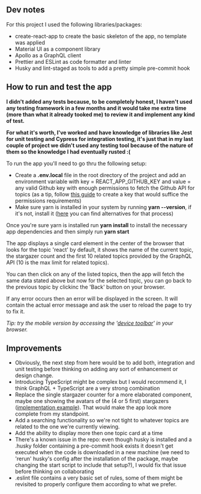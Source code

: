 ## Dev notes

For this project I used the following libraries/packages:

- create-react-app to create the basic skeleton of the app, no template was applied
- Material UI as a component library
- Apollo as a GraphQL client
- Prettier and ESLint as code formatter and linter
- Husky and lint-staged as tools to add a pretty simple pre-commit hook

## How to run and test the app

**I didn't added any tests because, to be completely honest, I haven't used any testing framework in a few months and it would take me extra time (more than what it already tooked me) to review it and implement any kind of test.**

**For what it's worth, I've worked and have knowledge of libraries like Jest for unit testing and Cypress for integration testing, it's just that in my last couple of project we didn't used any testing tool because of the nature of them so the knowledge I had eventually rusted :(**

To run the app you'll need to go thru the following setup:

- Create a **.env.local** file in the root directory of the project and add an environment variable with key = REACT_APP_GITHUB_KEY and value = any valid Github key with enough permissions to fetch the Github API for topics (as a tip, follow [this guide](https://docs.github.com/en/github/authenticating-to-github/keeping-your-account-and-data-secure/creating-a-personal-access-token) to create a key that would suffice the permissions requirements)
- Make sure yarn is installed in your system by running **yarn --version**, if it's not, install it ([here](https://classic.yarnpkg.com/en/docs/install/#arch-stable) you can find alternatives for that process)


Once you're sure yarn is installed run **yarn install** to install the necessary app dependencies and then simply run **yarn start**

The app displays a single card element in the center of the browser that looks for the topic 'react' by default, it shows the name of the current topic, the stargazer count and the first 10 related topics provided by the GraphQL API (10 is the max limit for related topics).

You can then click on any of the listed topics, then the app will fetch the same data stated above but now for the selected topic, you can go back to the previous topic by clickinc the 'Back' button on your browser.

If any error occurs then an error will be displayed in the screen. It will contain the actual error message and ask the user to reload the page to try to fix it.

*Tip: try the mobile version by accessing the '[device toolbar](https://www.digitalcitizen.life/emulate-mobile-device-desktop-browser/)' in your browser.*

## Improvements

- Obviously, the next step from here would be to add both, integration and unit testing before thinking on adding any sort of enhancement or design change.
- Introducing TypeScript might be complex but I would recommend it, I think GraphQL + TypeScript are a very strong combination
- Replace the single stargazer counter for a more elaborated component, maybe one showing the avatars of the (4 or 5 first) stargazers ([implementation example](https://material-ui.com/components/avatars/#image-avatars)). That would make the app look more complete from my standpoint.
- Add a searching functionality so we're not tight to whatever topics are related to the one we're currently viewing.
- Add the ability to display more then one topic card at a time
- There's a known issue in the repo: even though husky is installed and a .husky folder containing a pre-commit hook exists it doesn't get executed when the code is downloaded in a new machine (we need to 'rerun' husky's config after the installation of the package, maybe changing the start script to include that setup?), I would fix that issue before thinking on collaborating
- .eslint file contains a very basic set of rules, some of them might be revisited to properly configure them according to what we prefer.
